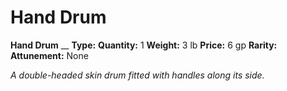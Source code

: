 # Hand Drum

**Hand Drum**
__
**Type:** 
**Quantity:** 1
**Weight:** 3 lb
**Price:** 6 gp
**Rarity:** 
**Attunement:** None

*A double-headed skin drum fitted with handles along its side.*